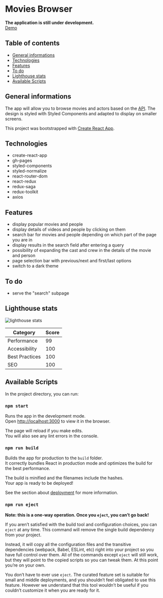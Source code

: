 # Movies Browser

**The application is still under development.** \
[Demo](https://stolar-code.github.io/movies-browser/)

## Table of contents

- [General informations](#general-informations)
- [Technologies](#technologies)
- [Features](#features)
- [To do](#to-do)
- [Lighthouse stats](#lighthouse-stats)
- [Available Scripts](#available-scripts)

## General informations

The app will allow you to browse movies and actors based on the [API](https://api.themoviedb.org). The design is styled with Styled Components and adapted to display on smaller screens.

This project was bootstrapped with [Create React App](https://github.com/facebook/create-react-app).

## Technologies

- create-react-app
- gh-pages
- styled-components
- styled-normalize
- react-router-dom
- react-redux
- redux-saga
- redux-toolkit
- axios

## Features

- display popular movies and people
- display details of videos and people by clicking on them
- search bar for movies and people depending on which part of the page you are in
- display results in the search field after entering a query
- possibility of expanding the cast and crew in the details of the movie and person
- page selection bar with previous/next and first/last options
- switch to a dark theme

## To do

- serve the "search" subpage

## Lighthouse stats

![lighthouse stats](https://i.ibb.co/G0tN938/movies-browser-lighthouse.png 'lighthouse stats')

| Category       | Score |
| -------------- | ----- |
| Performance    | 99    |
| Accessibility  | 100   |
| Best Practices | 100   |
| SEO            | 100   |

## Available Scripts

In the project directory, you can run:

### `npm start`

Runs the app in the development mode.\
Open [http://localhost:3000](http://localhost:3000) to view it in the browser.

The page will reload if you make edits.\
You will also see any lint errors in the console.

### `npm run build`

Builds the app for production to the `build` folder.\
It correctly bundles React in production mode and optimizes the build for the best performance.

The build is minified and the filenames include the hashes.\
Your app is ready to be deployed!

See the section about [deployment](https://facebook.github.io/create-react-app/docs/deployment) for more information.

### `npm run eject`

**Note: this is a one-way operation. Once you `eject`, you can’t go back!**

If you aren’t satisfied with the build tool and configuration choices, you can `eject` at any time. This command will remove the single build dependency from your project.

Instead, it will copy all the configuration files and the transitive dependencies (webpack, Babel, ESLint, etc) right into your project so you have full control over them. All of the commands except `eject` will still work, but they will point to the copied scripts so you can tweak them. At this point you’re on your own.

You don’t have to ever use `eject`. The curated feature set is suitable for small and middle deployments, and you shouldn’t feel obligated to use this feature. However we understand that this tool wouldn’t be useful if you couldn’t customize it when you are ready for it.

